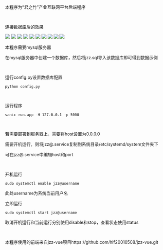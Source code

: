 本程序为“君之竹”产业互联网平台后端程序

<br/>

连接数据库后的效果

<img src='https://github.com/hlf20010508/jzz-sanic/raw/master/readme_photos/1.png'/>
<img src='https://github.com/hlf20010508/jzz-sanic/raw/master/readme_photos/2.png'/>
<img src='https://github.com/hlf20010508/jzz-sanic/raw/master/readme_photos/3.png'/>
<img src='https://github.com/hlf20010508/jzz-sanic/raw/master/readme_photos/4.png'/>
<img src='https://github.com/hlf20010508/jzz-sanic/raw/master/readme_photos/5.png'/>
<img src='https://github.com/hlf20010508/jzz-sanic/raw/master/readme_photos/6.png'/>
<img src='https://github.com/hlf20010508/jzz-sanic/raw/master/readme_photos/7.png'/>
<img src='https://github.com/hlf20010508/jzz-sanic/raw/master/readme_photos/8.png'/>
<img src='https://github.com/hlf20010508/jzz-sanic/raw/master/readme_photos/9.png'/>
<img src='https://github.com/hlf20010508/jzz-sanic/raw/master/readme_photos/10.png'/>


本程序需要mysql服务器

在mysql服务器中创建一个数据库，然后将jzz.sql导入该数据库即可得到数据示例

<br/>

运行config.py设置数据库配置

```
python config.py
```

<br/>

运行程序
```
sanic run.app -H 127.0.0.1 -p 5000
```

<br/>

若需要部署到服务器上，需要将host设置为0.0.0.0

需要开机运行，则将jzz@.service复制到系统目录/etc/systemd/system文件夹下

可在jzz@.service中编辑host和port

<br/>

开机运行
```
sudo systemctl enable jzz@username
```

此处username为系统当前用户名

立即运行
```
sudo systemctl start jzz@username
```

取消开机运行和当前运行分别使用disable和stop，查看状态使用status

<br/>

本程序使用的前端来自jzz-vue项目https://github.com/hlf20010508/jzz-vue.git
